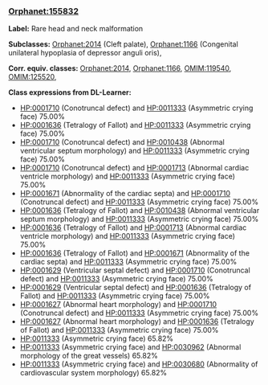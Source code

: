 
### [Orphanet:155832](http://www.orpha.net/ORDO/Orphanet_155832)
**Label:** Rare head and neck malformation

**Subclasses:** [Orphanet:2014](http://www.orpha.net/ORDO/Orphanet_2014) (Cleft palate), [Orphanet:1166](http://www.orpha.net/ORDO/Orphanet_1166) (Congenital unilateral hypoplasia of depressor anguli oris), 

**Corr. equiv. classes:** [Orphanet:2014](http://www.orpha.net/ORDO/Orphanet_2014), [Orphanet:1166](http://www.orpha.net/ORDO/Orphanet_1166), [OMIM:119540](http://purl.obolibrary.org/obo/OMIM_119540), [OMIM:125520](http://purl.obolibrary.org/obo/OMIM_125520), 

**Class expressions from DL-Learner:**

- [HP:0001710](http://purl.obolibrary.org/obo/HP_0001710) (Conotruncal defect) and [HP:0011333](http://purl.obolibrary.org/obo/HP_0011333) (Asymmetric crying face) 75.00%
- [HP:0001636](http://purl.obolibrary.org/obo/HP_0001636) (Tetralogy of Fallot) and [HP:0011333](http://purl.obolibrary.org/obo/HP_0011333) (Asymmetric crying face) 75.00%
- [HP:0001710](http://purl.obolibrary.org/obo/HP_0001710) (Conotruncal defect) and [HP:0010438](http://purl.obolibrary.org/obo/HP_0010438) (Abnormal ventricular septum morphology) and [HP:0011333](http://purl.obolibrary.org/obo/HP_0011333) (Asymmetric crying face) 75.00%
- [HP:0001710](http://purl.obolibrary.org/obo/HP_0001710) (Conotruncal defect) and [HP:0001713](http://purl.obolibrary.org/obo/HP_0001713) (Abnormal cardiac ventricle morphology) and [HP:0011333](http://purl.obolibrary.org/obo/HP_0011333) (Asymmetric crying face) 75.00%
- [HP:0001671](http://purl.obolibrary.org/obo/HP_0001671) (Abnormality of the cardiac septa) and [HP:0001710](http://purl.obolibrary.org/obo/HP_0001710) (Conotruncal defect) and [HP:0011333](http://purl.obolibrary.org/obo/HP_0011333) (Asymmetric crying face) 75.00%
- [HP:0001636](http://purl.obolibrary.org/obo/HP_0001636) (Tetralogy of Fallot) and [HP:0010438](http://purl.obolibrary.org/obo/HP_0010438) (Abnormal ventricular septum morphology) and [HP:0011333](http://purl.obolibrary.org/obo/HP_0011333) (Asymmetric crying face) 75.00%
- [HP:0001636](http://purl.obolibrary.org/obo/HP_0001636) (Tetralogy of Fallot) and [HP:0001713](http://purl.obolibrary.org/obo/HP_0001713) (Abnormal cardiac ventricle morphology) and [HP:0011333](http://purl.obolibrary.org/obo/HP_0011333) (Asymmetric crying face) 75.00%
- [HP:0001636](http://purl.obolibrary.org/obo/HP_0001636) (Tetralogy of Fallot) and [HP:0001671](http://purl.obolibrary.org/obo/HP_0001671) (Abnormality of the cardiac septa) and [HP:0011333](http://purl.obolibrary.org/obo/HP_0011333) (Asymmetric crying face) 75.00%
- [HP:0001629](http://purl.obolibrary.org/obo/HP_0001629) (Ventricular septal defect) and [HP:0001710](http://purl.obolibrary.org/obo/HP_0001710) (Conotruncal defect) and [HP:0011333](http://purl.obolibrary.org/obo/HP_0011333) (Asymmetric crying face) 75.00%
- [HP:0001629](http://purl.obolibrary.org/obo/HP_0001629) (Ventricular septal defect) and [HP:0001636](http://purl.obolibrary.org/obo/HP_0001636) (Tetralogy of Fallot) and [HP:0011333](http://purl.obolibrary.org/obo/HP_0011333) (Asymmetric crying face) 75.00%
- [HP:0001627](http://purl.obolibrary.org/obo/HP_0001627) (Abnormal heart morphology) and [HP:0001710](http://purl.obolibrary.org/obo/HP_0001710) (Conotruncal defect) and [HP:0011333](http://purl.obolibrary.org/obo/HP_0011333) (Asymmetric crying face) 75.00%
- [HP:0001627](http://purl.obolibrary.org/obo/HP_0001627) (Abnormal heart morphology) and [HP:0001636](http://purl.obolibrary.org/obo/HP_0001636) (Tetralogy of Fallot) and [HP:0011333](http://purl.obolibrary.org/obo/HP_0011333) (Asymmetric crying face) 75.00%
- [HP:0011333](http://purl.obolibrary.org/obo/HP_0011333) (Asymmetric crying face) 65.82%
- [HP:0011333](http://purl.obolibrary.org/obo/HP_0011333) (Asymmetric crying face) and [HP:0030962](http://purl.obolibrary.org/obo/HP_0030962) (Abnormal morphology of the great vessels) 65.82%
- [HP:0011333](http://purl.obolibrary.org/obo/HP_0011333) (Asymmetric crying face) and [HP:0030680](http://purl.obolibrary.org/obo/HP_0030680) (Abnormality of cardiovascular system morphology) 65.82%


